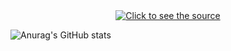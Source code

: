 <div align="center">
 <a class="link" href="https://github.com/kamikaonashi/animation/blob/main/kami.svg">
  <img class="image" src="kami.svg" alt="Click to see the source">
 </a>
</div>

![Anurag's GitHub stats](https://github-readme-stats.vercel.app/api?username=kamikaonashi&show_icons=true&theme=transparent)
